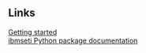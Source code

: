 ## Links  
[Getting started](https://github.com/ibm-watson-data-lab/seti_at_ibm/blob/master/README.md)  
[ibmseti Python package documentation](https://github.com/ibm-watson-data-lab/ibmseti/blob/master/README.md)
